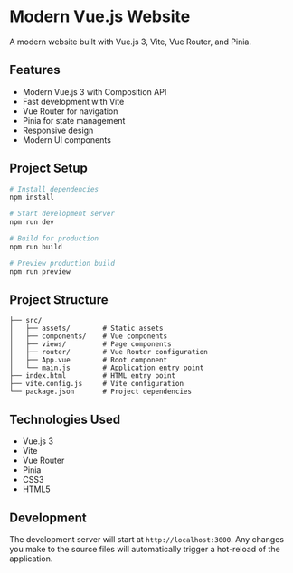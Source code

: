 # Modern Vue.js Website

A modern website built with Vue.js 3, Vite, Vue Router, and Pinia.

## Features

- Modern Vue.js 3 with Composition API
- Fast development with Vite
- Vue Router for navigation
- Pinia for state management
- Responsive design
- Modern UI components

## Project Setup

```bash
# Install dependencies
npm install

# Start development server
npm run dev

# Build for production
npm run build

# Preview production build
npm run preview
```

## Project Structure

```
├── src/
│   ├── assets/        # Static assets
│   ├── components/    # Vue components
│   ├── views/         # Page components
│   ├── router/        # Vue Router configuration
│   ├── App.vue        # Root component
│   └── main.js        # Application entry point
├── index.html         # HTML entry point
├── vite.config.js     # Vite configuration
└── package.json       # Project dependencies
```

## Technologies Used

- Vue.js 3
- Vite
- Vue Router
- Pinia
- CSS3
- HTML5

## Development

The development server will start at `http://localhost:3000`. Any changes you make to the source files will automatically trigger a hot-reload of the application. 